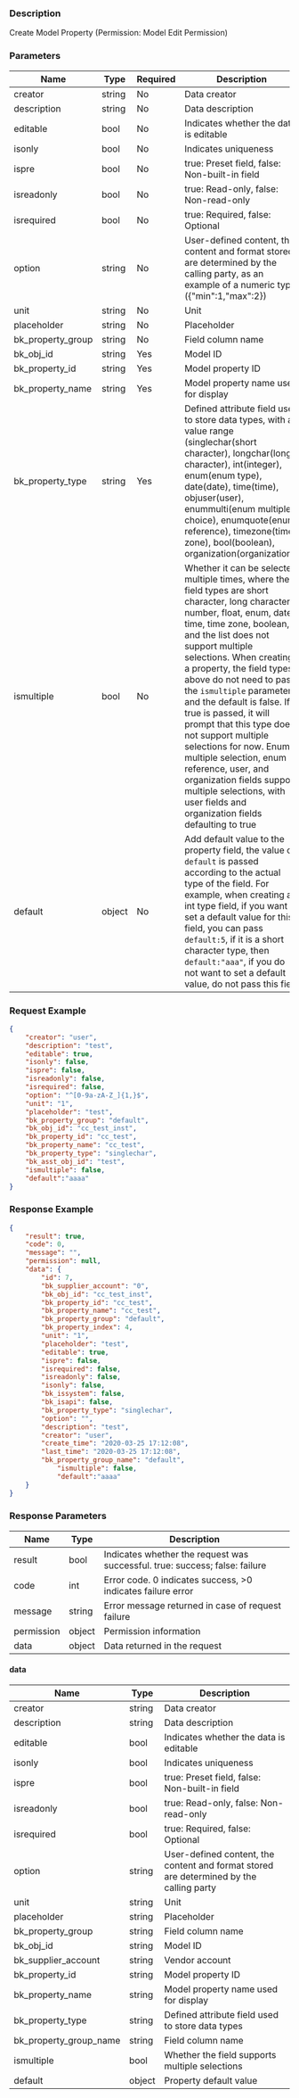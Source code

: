 ### Description

Create Model Property (Permission: Model Edit Permission)

### Parameters

| Name              | Type   | Required | Description                                                                                                                                                                                                                                                                                                                                                                                                                                                                                                                                                                                            |
|-------------------|--------|----------|--------------------------------------------------------------------------------------------------------------------------------------------------------------------------------------------------------------------------------------------------------------------------------------------------------------------------------------------------------------------------------------------------------------------------------------------------------------------------------------------------------------------------------------------------------------------------------------------------------|
| creator           | string | No       | Data creator                                                                                                                                                                                                                                                                                                                                                                                                                                                                                                                                                                                           |
| description       | string | No       | Data description                                                                                                                                                                                                                                                                                                                                                                                                                                                                                                                                                                                       |
| editable          | bool   | No       | Indicates whether the data is editable                                                                                                                                                                                                                                                                                                                                                                                                                                                                                                                                                                 |
| isonly            | bool   | No       | Indicates uniqueness                                                                                                                                                                                                                                                                                                                                                                                                                                                                                                                                                                                   |
| ispre             | bool   | No       | true: Preset field, false: Non-built-in field                                                                                                                                                                                                                                                                                                                                                                                                                                                                                                                                                          |
| isreadonly        | bool   | No       | true: Read-only, false: Non-read-only                                                                                                                                                                                                                                                                                                                                                                                                                                                                                                                                                                  |
| isrequired        | bool   | No       | true: Required, false: Optional                                                                                                                                                                                                                                                                                                                                                                                                                                                                                                                                                                        |
| option            | string | No       | User-defined content, the content and format stored are determined by the calling party, as an example of a numeric type ({"min":1,"max":2})                                                                                                                                                                                                                                                                                                                                                                                                                                                           |
| unit              | string | No       | Unit                                                                                                                                                                                                                                                                                                                                                                                                                                                                                                                                                                                                   |
| placeholder       | string | No       | Placeholder                                                                                                                                                                                                                                                                                                                                                                                                                                                                                                                                                                                            |
| bk_property_group | string | No       | Field column name                                                                                                                                                                                                                                                                                                                                                                                                                                                                                                                                                                                      |
| bk_obj_id         | string | Yes      | Model ID                                                                                                                                                                                                                                                                                                                                                                                                                                                                                                                                                                                               |
| bk_property_id    | string | Yes      | Model property ID                                                                                                                                                                                                                                                                                                                                                                                                                                                                                                                                                                                      |
| bk_property_name  | string | Yes      | Model property name used for display                                                                                                                                                                                                                                                                                                                                                                                                                                                                                                                                                                   |
| bk_property_type  | string | Yes      | Defined attribute field used to store data types, with a value range (singlechar(short character), longchar(long character), int(integer), enum(enum type), date(date), time(time), objuser(user), enummulti(enum multiple choice), enumquote(enum reference), timezone(time zone), bool(boolean), organization(organization))                                                                                                                                                                                                                                                                         |
| ismultiple        | bool   | No       | Whether it can be selected multiple times, where the field types are short character, long character, number, float, enum, date, time, time zone, boolean, and the list does not support multiple selections. When creating a property, the field types above do not need to pass the `ismultiple` parameter, and the default is false. If true is passed, it will prompt that this type does not support multiple selections for now. Enum multiple selection, enum reference, user, and organization fields support multiple selections, with user fields and organization fields defaulting to true |
| default           | object | No       | Add default value to the property field, the value of `default` is passed according to the actual type of the field. For example, when creating an int type field, if you want to set a default value for this field, you can pass `default:5`, if it is a short character type, then `default:"aaa"`, if you do not want to set a default value, do not pass this field                                                                                                                                                                                                                               |

### Request Example

```json
{
    "creator": "user",
    "description": "test",
    "editable": true,
    "isonly": false,
    "ispre": false,
    "isreadonly": false,
    "isrequired": false,
    "option": "^[0-9a-zA-Z_]{1,}$",
    "unit": "1",
    "placeholder": "test",
    "bk_property_group": "default",
    "bk_obj_id": "cc_test_inst",
    "bk_property_id": "cc_test",
    "bk_property_name": "cc_test",
    "bk_property_type": "singlechar",
    "bk_asst_obj_id": "test",
    "ismultiple": false,
    "default":"aaaa"
}
```

### Response Example

```json
{
    "result": true,
    "code": 0,
    "message": "",
    "permission": null,
	"data": {
		"id": 7,
		"bk_supplier_account": "0",
		"bk_obj_id": "cc_test_inst",
		"bk_property_id": "cc_test",
		"bk_property_name": "cc_test",
		"bk_property_group": "default",
		"bk_property_index": 4,
		"unit": "1",
		"placeholder": "test",
		"editable": true,
		"ispre": false,
		"isrequired": false,
		"isreadonly": false,
		"isonly": false,
		"bk_issystem": false,
		"bk_isapi": false,
		"bk_property_type": "singlechar",
		"option": "",
		"description": "test",
		"creator": "user",
		"create_time": "2020-03-25 17:12:08",
		"last_time": "2020-03-25 17:12:08",
		"bk_property_group_name": "default",
        	"ismultiple": false,
        	"default":"aaaa"
	}
}
```

### Response Parameters

| Name       | Type   | Description                                                                 |
|------------|--------|-----------------------------------------------------------------------------|
| result     | bool   | Indicates whether the request was successful. true: success; false: failure |
| code       | int    | Error code. 0 indicates success, >0 indicates failure error                 |
| message    | string | Error message returned in case of request failure                           |
| permission | object | Permission information                                                      |
| data       | object | Data returned in the request                                                |

#### data

| Name                   | Type   | Description                                                                             |
|------------------------|--------|-----------------------------------------------------------------------------------------|
| creator                | string | Data creator                                                                            |
| description            | string | Data description                                                                        |
| editable               | bool   | Indicates whether the data is editable                                                  |
| isonly                 | bool   | Indicates uniqueness                                                                    |
| ispre                  | bool   | true: Preset field, false: Non-built-in field                                           |
| isreadonly             | bool   | true: Read-only, false: Non-read-only                                                   |
| isrequired             | bool   | true: Required, false: Optional                                                         |
| option                 | string | User-defined content, the content and format stored are determined by the calling party |
| unit                   | string | Unit                                                                                    |
| placeholder            | string | Placeholder                                                                             |
| bk_property_group      | string | Field column name                                                                       |
| bk_obj_id              | string | Model ID                                                                                |
| bk_supplier_account    | string | Vendor account                                                                          |
| bk_property_id         | string | Model property ID                                                                       |
| bk_property_name       | string | Model property name used for display                                                    |
| bk_property_type       | string | Defined attribute field used to store data types                                        |
| bk_property_group_name | string | Field column name                                                                       |
| ismultiple             | bool   | Whether the field supports multiple selections                                          |
| default                | object | Property default value                                                                  |
